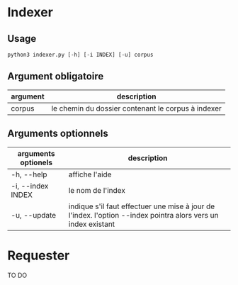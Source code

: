 # Indexer

## Usage
`
python3 indexer.py [-h] [-i INDEX] [-u] corpus
`

## Argument obligatoire

 argument| description
 -|-
 corpus | le chemin du dossier contenant le corpus à indexer


## Arguments optionnels

arguments optionels | description
-|-
-h, --help | affiche l'aide
-i, --index INDEX | le nom de l'index
-u, --update | indique s'il faut effectuer une mise à jour de l'index. l'option --index pointra alors vers un index existant

# Requester

TO DO
